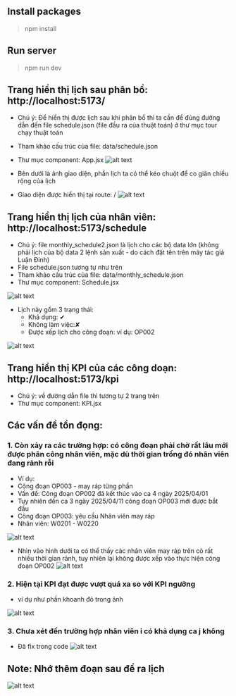 ## Install packages

> npm install

## Run server

> npm run dev

## Trang hiển thị lịch sau phân bổ: http://localhost:5173/

-   Chú ý: Để hiển thị được lịch sau khi phân bổ thì ta cần để đúng đường dẫn đến file schedule.json (file đầu ra của thuật toán) ở thư mục tour chạy thuật toán
-   Tham khảo cấu trúc của file: data/schedule.json
-   Thư mục component: App.jsx
    ![alt text](image-1.png)

-   Bên dưới là ảnh giao diện, phần lịch ta có thể kéo chuột để co giãn chiều rộng của lịch
-   Giao diện được hiển thị tại route: /
    ![alt text](image.png)

## Trang hiển thị lịch của nhân viên: http://localhost:5173/schedule

-   Chú ý: file monthly_schedule2.json là lịch cho các bộ data lớn (không phải lịch của bộ data 2 lệnh sản xuất - do cách đặt tên trên máy tác giả Luận Đinh)
-   File schedule.json tương tự như trên
-   Tham khảo cấu trúc của file: data/monthly_schedule.json
-   Thư mục component: Schedule.jsx

![alt text](image-2.png)

-   Lịch này gồm 3 trạng thái:
    -   Khả dụng: ✔
    -   Không làm việc:✘
    -   Được xếp lịch cho công đoạn: ví dụ: OP002

![alt text](image-3.png)

## Trang hiển thị KPI của các công doạn: http://localhost:5173/kpi

-   Chú ý: về đường dẫn file thì tương tự 2 trang trên
-   Thư mục component: KPI.jsx

## Các vấn đề tồn đọng:

### 1. Còn xảy ra các trường hợp: có công đoạn phải chờ rất lâu mới được phân công nhân viên, mặc dù thời gian trống đó nhân viên đang rảnh rỗi

-   Ví dụ:
-   Công đoạn OP003 - may ráp từng phần
-   Vấn đề: Công đoạn OP002 đã kết thúc vào ca 4 ngày 2025/04/01
-   Tuy nhiên đến ca 3 ngày 2025/04/11 công đoạn OP003 mới được bắt đầu
-   Công đoạn OP003: yêu cầu Nhân viên may ráp
-   Nhân viên: W0201 - W0220

![alt text](image-4.png)

-   Nhìn vào hình dưới ta có thể thấy các nhân viên may ráp trên có rất nhiều thời gian rảnh, tuy nhiên lại không được xếp vào thực hiện công đoạn OP002
    ![alt text](image-5.png)

### 2. Hiện tại KPI đạt được vượt quá xa so với KPI ngưỡng

-   ví dụ như phần khoanh đỏ trong ảnh

![alt text](image-6.png)

### 3. Chưa xét đến trường hợp nhân viên i có khả dụng ca j không

-   Đã fix trong code
    ![alt text](image-7.png)

## Note: Nhớ thêm đoạn sau để ra lịch

![alt text](image-8.png)
